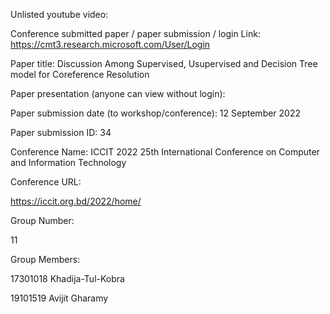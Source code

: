 Unlisted youtube video: 


Conference submitted paper / paper submission / login Link:
https://cmt3.research.microsoft.com/User/Login



Paper title: Discussion Among Supervised, Usupervised and Decision Tree model for Coreference Resolution

Paper presentation (anyone can view without login):



Paper submission date (to workshop/conference):
12 September 2022

Paper submission ID:
34


Conference Name: ICCIT 2022 25th International Conference on Computer and Information Technology



Conference URL:

https://iccit.org.bd/2022/home/

Group Number:

11

Group Members:

17301018 Khadija-Tul-Kobra

19101519 Avijit Gharamy
